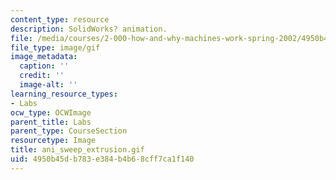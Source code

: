 ```yaml
---
content_type: resource
description: SolidWorks? animation.
file: /media/courses/2-000-how-and-why-machines-work-spring-2002/4950b45db783e384b4b68cff7ca1f140_ani_sweep_extrusion.gif
file_type: image/gif
image_metadata:
  caption: ''
  credit: ''
  image-alt: ''
learning_resource_types:
- Labs
ocw_type: OCWImage
parent_title: Labs
parent_type: CourseSection
resourcetype: Image
title: ani_sweep_extrusion.gif
uid: 4950b45d-b783-e384-b4b6-8cff7ca1f140
---
```

